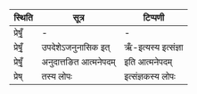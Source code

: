 | स्थिति | सूत्र | टिप्पणी |
| ----- | ------- | ------ |
| प्रेषृँ॒ | - | - |
| प्रेषृँ॒ | उपदेशेऽजनुनासिक इत् | ऋँ-इत्यस्य इत्संज्ञा |
| प्रेषृँ॒ | अनुदात्तङित आत्मनेपदम् | इति आत्मनेपदम् |
| प्रेष् | तस्य लोपः | इत्संज्ञकस्य लोपः |
